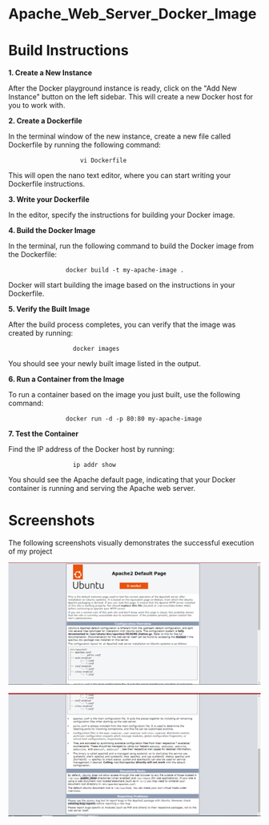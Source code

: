 # Apache_Web_Server_Docker_Image

# Build Instructions

**1. Create a New Instance**

After the Docker playground instance is ready, click on the "Add New Instance" button on the left sidebar.
This will create a new Docker host for you to work with.

**2. Create a Dockerfile**

In the terminal window of the new instance, create a new file called Dockerfile by running the following command:

                        vi Dockerfile
This will open the nano text editor, where you can start writing your Dockerfile instructions.

**3. Write your Dockerfile**

In the editor, specify the instructions for building your Docker image. 

**4. Build the Docker Image**

In the terminal, run the following command to build the Docker image from the Dockerfile:

                    docker build -t my-apache-image .


Docker will start building the image based on the instructions in your Dockerfile.

**5. Verify the Built Image**

After the build process completes, you can verify that the image was created by running:

                      docker images
You should see your newly built image listed in the output.

**6. Run a Container from the Image**

To run a container based on the image you just built, use the following command:

                    docker run -d -p 80:80 my-apache-image


**7. Test the Container**

Find the IP address of the Docker host by running:

                      ip addr show

You should see the Apache default page, indicating that your Docker container is running and serving the Apache web server.


# Screenshots

 The following screenshots visually demonstrates the successful execution of my project

 ![Screenshot](apacher_working_1.png)

 
 ![Screenshot](apache_working_2.png)

 
